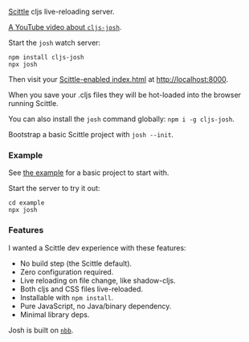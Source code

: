 [Scittle](https://github.com/babashka/scittle/) cljs live-reloading server.

[A YouTube video about `cljs-josh`](https://youtu.be/4tbjE0_W-58).

Start the `josh` watch server:

```shell
npm install cljs-josh
npx josh
```

Then visit your [Scittle-enabled index.html](./example/index.html) at <http://localhost:8000>.

When you save your .cljs files they will be hot-loaded into the browser running Scittle.

You can also install the `josh` command globally: `npm i -g cljs-josh`.

Bootstrap a basic Scittle project with `josh --init`.

### Example

See [the example](./example) for a basic project to start with.

Start the server to try it out:

```shell
cd example
npx josh
```

### Features

I wanted a Scittle dev experience with these features:

- No build step (the Scittle default).
- Zero configuration required.
- Live reloading on file change, like shadow-cljs.
- Both cljs and CSS files live-reloaded.
- Installable with `npm install`.
- Pure JavaScript, no Java/binary dependency.
- Minimal library deps.

Josh is built on [`nbb`](https://github.com/babashka/nbb/).
